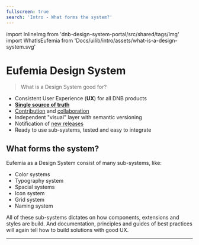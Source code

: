 ```yaml
---
fullscreen: true
search: 'Intro - What forms the system?'
---
```


import InlineImg from 'dnb-design-system-portal/src/shared/tags/Img'
import WhatIsEufemia from 'Docs/uilib/intro/assets/what-is-a-design-system.svg'

<Intro>

# Eufemia Design System

> What is a Design System good for?

- Consistent User Experience (**UX**) for all DNB products
- [**Single source of truth**](https://www.npmjs.com/package/@dnb/eufemia)
- [Contribution](!/contribution) and [collaboration](https://github.com/dnbexperience/eufemia)
- Independent "visual" layer with semantic versioning
- Notification of [new releases](!/uilib/usage#the-eufemia-repository)
- Ready to use sub-systems, tested and easy to integrate

## What forms the system?

Eufemia as a Design System consist of many sub-systems, like:

- Color systems
- Typography system
- Spacial systems
- Icon system
- Grid system
- Naming system

All of these sub-systems dictates on how components, extensions and styles are build. And documentation, principles and guides of best practices will again tell how to build solutions with good UX.

<!-- <WhatIsEufemia /> -->
<InlineImg src={WhatIsEufemia} caption="Illustration showing all the sub-systems, like color-system or typography-system. All these subsystems are the basis where components, principles and best practices are build upon." className="blank x-10" />

---

<IntroFooter href="/uilib/intro/02-common-patterns" text="Next - Common Design Patterns" />

</Intro>
